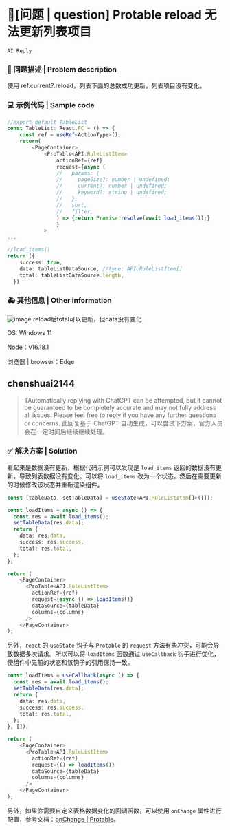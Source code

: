 # 🧐[问题 | question] Protable reload 无法更新列表项目

`AI Reply`

### 🧐 问题描述 | Problem description

使用 ref.current?.reload，列表下面的总数成功更新，列表项目没有变化，

### 💻 示例代码 | Sample code

```typescript
//export default TableList
const TableList: React.FC = () => {
    const ref = useRef<ActionType>();
    return(
        <PageContainer>
            <ProTable<API.RuleListItem>
                actionRef={ref}
                request={async (
                //   params: {
                //     pageSize?: number | undefined;
                //     current?: number | undefined;
                //     keyword?: string | undefined;
                //   },
                //   sort,
                //   filter,
                ) => {return Promise.resolve(await load_items());}
                }
            >
...

//load_items()
return ({
    success: true,
    data: tableListDataSource, //type: API.RuleListItem[]
    total: tableListDataSource.length,
  })
```

### 🚑 其他信息 | Other information

![image](https://user-images.githubusercontent.com/101086473/203665061-765b6309-87f1-47e4-9930-1a1320de2bff.png)
reload后total可以更新，但data没有变化

OS: Windows 11

Node：v16.18.1

浏览器 | browser：Edge

## chenshuai2144

> TAutomatically replying with ChatGPT can be attempted, but it cannot be guaranteed to be completely accurate and may not fully address all issues. Please feel free to reply if you have any further questions or concerns.
> 此回复基于 ChatGPT 自动生成，可以尝试下方案，官方人员会在一定时间后继续继续处理。

### ✅ 解决方案 | Solution

看起来是数据没有更新，根据代码示例可以发现是 `load_items` 返回的数据没有更新，导致列表数据没有变化。可以将 `load_items` 改为一个状态，然后在需要更新的时候修改该状态并重新渲染组件。

```typescript
const [tableData, setTableData] = useState<API.RuleListItem[]>([]);

const loadItems = async () => {
  const res = await load_items();
  setTableData(res.data);
  return {
    data: res.data,
    success: res.success,
    total: res.total,
  };
};

return (
    <PageContainer>
      <ProTable<API.RuleListItem>
        actionRef={ref}
        request={async () => loadItems()}
        dataSource={tableData}
        columns={columns}
      />
    </PageContainer>
);
```

另外，`react` 的 `useState` 钩子与 `Protable` 的 `request` 方法有些冲突，可能会导致数据多次请求。所以可以将 `loadItems` 函数通过 `useCallback` 钩子进行优化，使组件中先前的状态和该钩子的引用保持一致。

```typescript
const loadItems = useCallback(async () => {
  const res = await load_items();
  setTableData(res.data);
  return {
    data: res.data,
    success: res.success,
    total: res.total,
  };
}, []);

return (
    <PageContainer>
      <ProTable<API.RuleListItem>
        actionRef={ref}
        request={() => loadItems()}
        dataSource={tableData}
        columns={columns}
      />
    </PageContainer>
);
```

另外，如果你需要自定义表格数据变化的回调函数，可以使用 `onChange` 属性进行配置，参考文档：[onChange | Protable](https://procomponents.ant.design/components/table/?category=v2-value#onChange)。
